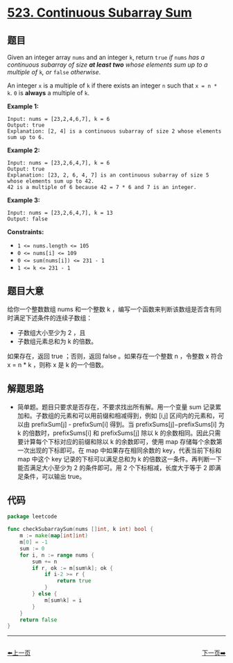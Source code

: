 # [523. Continuous Subarray Sum](https://leetcode.com/problems/continuous-subarray-sum/)


## 题目

Given an integer array `nums` and an integer `k`, return `true` *if* `nums` *has a continuous subarray of size **at least two** whose elements sum up to a multiple of* `k`*, or* `false` *otherwise*.

An integer `x` is a multiple of `k` if there exists an integer `n` such that `x = n * k`. `0` is **always** a multiple of `k`.

**Example 1:**

```
Input: nums = [23,2,4,6,7], k = 6
Output: true
Explanation: [2, 4] is a continuous subarray of size 2 whose elements sum up to 6.
```

**Example 2:**

```
Input: nums = [23,2,6,4,7], k = 6
Output: true
Explanation: [23, 2, 6, 4, 7] is an continuous subarray of size 5 whose elements sum up to 42.
42 is a multiple of 6 because 42 = 7 * 6 and 7 is an integer.
```

**Example 3:**

```
Input: nums = [23,2,6,4,7], k = 13
Output: false
```

**Constraints:**

- `1 <= nums.length <= 105`
- `0 <= nums[i] <= 109`
- `0 <= sum(nums[i]) <= 231 - 1`
- `1 <= k <= 231 - 1`

## 题目大意

给你一个整数数组 nums 和一个整数 k ，编写一个函数来判断该数组是否含有同时满足下述条件的连续子数组：

- 子数组大小至少为 2 ，且
- 子数组元素总和为 k 的倍数。

如果存在，返回 true ；否则，返回 false 。如果存在一个整数 n ，令整数 x 符合 x = n * k ，则称 x 是 k 的一个倍数。

## 解题思路

- 简单题。题目只要求是否存在，不要求找出所有解。用一个变量 sum 记录累加和。子数组的元素和可以用前缀和相减得到，例如 [i,j] 区间内的元素和，可以由 prefixSum[j] - prefixSum[i] 得到。当 prefixSums[j]−prefixSums[i] 为 k 的倍数时，prefixSums[i] 和 prefixSums[j] 除以 k 的余数相同。因此只需要计算每个下标对应的前缀和除以 k 的余数即可，使用 map 存储每个余数第一次出现的下标即可。在 map 中如果存在相同余数的 key，代表当前下标和 map 中这个 key 记录的下标可以满足总和为 k 的倍数这一条件。再判断一下能否满足大小至少为 2 的条件即可。用 2 个下标相减，长度大于等于 2 即满足条件，可以输出 true。

## 代码

```go
package leetcode

func checkSubarraySum(nums []int, k int) bool {
	m := make(map[int]int)
	m[0] = -1
	sum := 0
	for i, n := range nums {
		sum += n
		if r, ok := m[sum%k]; ok {
			if i-2 >= r {
				return true
			}
		} else {
			m[sum%k] = i
		}
	}
	return false
}
```


----------------------------------------------
<div style="display: flex;justify-content: space-between;align-items: center;">
<p><a href="https://books.halfrost.com/leetcode/ChapterFour/0500~0599/0520.Detect-Capital/">⬅️上一页</a></p>
<p><a href="https://books.halfrost.com/leetcode/ChapterFour/0500~0599/0524.Longest-Word-in-Dictionary-through-Deleting/">下一页➡️</a></p>
</div>
